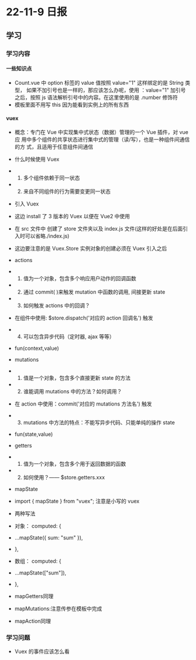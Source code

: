 # 22-11-9 日报
## 学习
### 学习内容
#### 一些知识点
- Count.vue 中 option 标签的 value 值按照 value="1" 这样绑定的是 String 类型， 如果不加引号也是一样的，那应该怎么办呢，使用 ：value="1"
 加引号之后，按照 js 语法解析引号中的内容。在这里使用的是 .number 修饰符
 - 模板里面不用写 this 因为能看到实例上的所有东西
#### vuex
- 概念：专门在 Vue 中实现集中式状态（数据）管理的一个 Vue 插件，对 vue 应
  用中多个组件的共享状态进行集中式的管理（读/写），也是一种组件间通信的方
  式，且适用于任意组件间通信

- 什么时候使用 Vuex
- 1. 多个组件依赖于同一状态
- 2. 来自不同组件的行为需要变更同一状态

- 引入 Vuex
- 这边 install 了 3 版本的 Vuex 以便在 Vue2 中使用
- 在 src 文件中 创建了 store 文件夹以及 index.js 文件(这样的好处是在后面引入时可以省略./index.js)
- 这边要注意的是 Vuex.Store 实例对象的创建必须在 Vuex 引入之后

- actions
- 1. 值为一个对象，包含多个响应用户动作的回调函数
- 2. 通过 commit( )来触发 mutation 中函数的调用, 间接更新 state
- 3. 如何触发 actions 中的回调？
- 在组件中使用: $store.dispatch('对应的 action 回调名') 触发
- 4. 可以包含异步代码（定时器, ajax 等等）
- fun(context,value)


- mutations
- 1. 值是一个对象，包含多个直接更新 state 的方法
- 2. 谁能调用 mutations 中的方法？如何调用？
- 在 action 中使用：commit('对应的 mutations 方法名') 触发
- 3. mutations 中方法的特点：不能写异步代码、只能单纯的操作 state
- fun(state,value)

- getters
- 1. 值为一个对象，包含多个用于返回数据的函数
- 2. 如何使用？—— $store.getters.xxx

- mapState
- import { mapState } from "vuex"; 注意是小写的 vuex
- 两种写法
- 对象： computed: {
-    ...mapState({ sum: "sum" }),
-  },
- 数组： computed: {
-    ...mapState(["sum"]),
-  },

- mapGetters同理

- mapMutations:注意传参在模板中完成
- mapAction同理
#### 

### 学习问题
- Vuex 的事件应该怎么看
